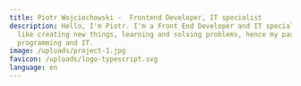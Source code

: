 ```yaml
---
title: Piotr Wojciechowski -  Frontend Developer, IT specialist
description: Hello, I'm Piotr. I'm a Front End Developer and IT specialist. I
  like creating new things, learning and solving problems, hence my passion for
  programming and IT.
image: /uploads/project-1.jpg
favicon: /uploads/logo-typescript.svg
language: en
---
```

